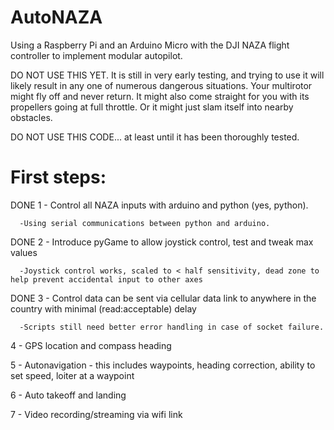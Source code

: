 AutoNAZA
========

Using a Raspberry Pi and an Arduino Micro with the DJI NAZA flight controller to implement modular autopilot.

DO NOT USE THIS YET.  It is still in very early testing,
and trying to use it will likely result in any one of numerous dangerous situations.
Your multirotor might fly off and never return.
It might also come straight for you with its propellers going at full throttle.
Or it might just slam itself into nearby obstacles.

DO NOT USE THIS CODE... at least until it has been thoroughly tested.


First steps:
============

DONE 1 - Control all NAZA inputs with arduino and python (yes, python).

      -Using serial communications between python and arduino.
      
DONE 2 - Introduce pyGame to allow joystick control, test and tweak max values

      -Joystick control works, scaled to < half sensitivity, dead zone to help prevent accidental input to other axes

DONE 3 - Control data can be sent via cellular data link to anywhere in the country with minimal (read:acceptable) delay

      -Scripts still need better error handling in case of socket failure.

4 - GPS location and compass heading

5 - Autonavigation - this includes waypoints, heading correction, ability to set speed, loiter at a waypoint

6 - Auto takeoff and landing

7 - Video recording/streaming via wifi link
